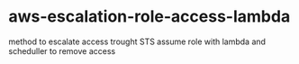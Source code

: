 # aws-escalation-role-access-lambda
method to escalate access trought STS assume role with lambda and scheduller to remove access
